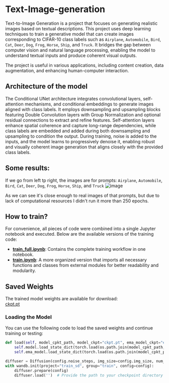 # Text-Image-generation
Text-to-Image Generation is a project that focuses on generating realistic images based on textual descriptions. This project uses deep learning techniques to train a generative model that can create images corresponding to CIFAR-10 class labels such as `Airplane`, `Automobile`, `Bird`, `Cat`, `Deer`, `Dog`, `Frog`, `Horse`, `Ship`, and `Truck`. It bridges the gap between computer vision and natural language processing, enabling the model to understand textual inputs and produce coherent visual outputs.  

The project is useful in various applications, including content creation, data augmentation, and enhancing human-computer interaction.

## Architecture of the model

The Conditional UNet architecture integrates convolutional layers, self-attention mechanisms, and conditional embeddings to generate images aligned with class labels. It employs downsampling and upsampling blocks featuring Double Convolution layers with Group Normalization and optional residual connections to extract and refine features. Self-attention layers enhance spatial coherence and capture long-range dependencies, while class labels are embedded and added during both downsampling and upsampling to condition the output. During training, noise is added to the inputs, and the model learns to progressively denoise it, enabling robust and visually coherent image generation that aligns closely with the provided class labels.

## Some results:
If we go from left tp right, the images are for prompts: `Airplane`, `Automobile`, `Bird`, `Cat`, `Deer`, `Dog`, `Frog`, `Horse`, `Ship`, and `Truck`
![image](https://github.com/user-attachments/assets/054d41b7-9569-44a5-9ba4-414ec45492f5)

As we can see it's close enough to real images of that prompts, but due to lack of computational resources I didn't run it more than 250 epochs.

## How to train?
For convenience, all pieces of code were combined into a single Jupyter notebook and executed. Below are the available versions of the training code:

- **[train_full.ipynb](https://drive.google.com/file/d/1QOeQDf3s3ViqGM2LWPSpU0A0ppqKUKwu/view?usp=sharing)**: Contains the complete training workflow in one notebook.
- **[train.ipynb](https://drive.google.com/file/d/12rAATi_rHaiZwYOVcUCVmLkzQW3bUOy-/view?usp=sharing)**: A more organized version that imports all necessary functions and classes from external modules for better readability and modularity.

## Saved Weights
The trained model weights are available for download:  
[ckpt.pt](https://drive.google.com/file/d/1X-wtR3esGnamuVnUvuquj61YFUnWdSwq/view?usp=sharing)

### Loading the Model
You can use the following code to load the saved weights and continue training or testing:

```python
def load(self, model_cpkt_path, model_ckpt="ckpt.pt", ema_model_ckpt="ema_ckpt.pt"):
    self.model.load_state_dict(torch.load(os.path.join(model_cpkt_path, model_ckpt)))
    self.ema_model.load_state_dict(torch.load(os.path.join(model_cpkt_path, ema_model_ckpt)))

diffuser = Diffusion(config.noise_steps, img_size=config.img_size, num_classes=config.num_classes)
with wandb.init(project="train_sd", group="train", config=config):
    diffuser.prepare(config)
    diffuser.load('')  # Provide the path to your checkpoint directory




